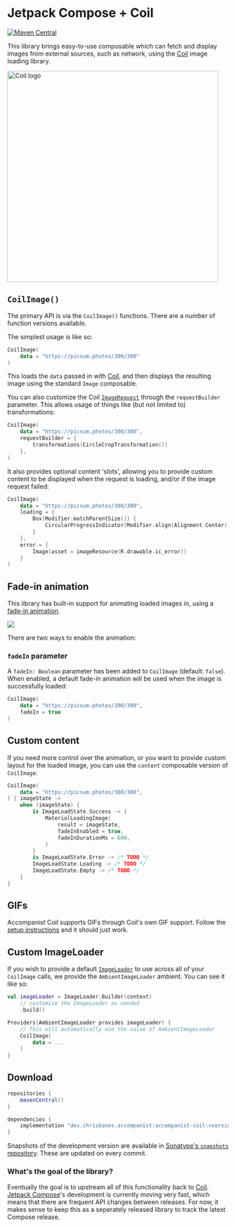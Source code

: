# Jetpack Compose + Coil

[![Maven Central](https://maven-badges.herokuapp.com/maven-central/dev.chrisbanes.accompanist/accompanist-coil/badge.svg)](https://search.maven.org/search?q=g:dev.chrisbanes.accompanist)

This library brings easy-to-use composable which can fetch and display images from external sources, such as network, using the [Coil][coil] image loading library.

<img src="https://coil-kt.github.io/coil/logo.svg" width="480" alt="Coil logo">

## `CoilImage()`

The primary API is via the `CoilImage()` functions. There are a number of function versions available.

The simplest usage is like so:

```kotlin 
CoilImage(
    data = "https://picsum.photos/300/300"
)
```

This loads the `data` passed in with [Coil][coil], and then displays the resulting image using the standard `Image` composable.

You can also customize the Coil [`ImageRequest`](https://coil-kt.github.io/coil/image_requests/) through the `requestBuilder` parameter. This allows usage of things like (but not limited to) transformations:

```kotlin
CoilImage(
    data = "https://picsum.photos/300/300",
    requestBuilder = {
        transformations(CircleCropTransformation())
    },
)
```

It also provides optional content 'slots', allowing you to provide custom content to be displayed when the request is loading, and/or if the image request failed:

``` kotlin
CoilImage(
    data = "https://picsum.photos/300/300",
    loading = {
        Box(Modifier.matchParentSize()) {
            CircularProgressIndicator(Modifier.align(Alignment.Center))
        }
    },
    error = {
        Image(asset = imageResource(R.drawable.ic_error))
    }
)
```

## Fade-in animation

This library has built-in support for animating loaded images in, using a [fade-in animation](https://material.io/archive/guidelines/patterns/loading-images.html).

![](./images/crossfade.gif)

There are two ways to enable the animation:

### `fadeIn` parameter

A `fadeIn: Boolean` parameter has been added to `CoilImage` (default: `false`). When enabled, a default fade-in animation will be used when the image is successfully loaded:

``` kotlin
CoilImage(
    data = "https://picsum.photos/300/300",
    fadeIn = true
)
```

## Custom content

If you need more control over the animation, or you want to provide custom layout for the loaded image, you can use the `content` composable version of `CoilImage`:

``` kotlin
CoilImage(
    data = "https://picsum.photos/300/300",
) { imageState ->
    when (imageState) {
        is ImageLoadState.Success -> {
            MaterialLoadingImage(
                result = imageState,
                fadeInEnabled = true,
                fadeInDurationMs = 600,
            )
        }
        is ImageLoadState.Error -> /* TODO */
        ImageLoadState.Loading -> /* TODO */
        ImageLoadState.Empty -> /* TODO */
    }
}
```

## GIFs

Accompanist Coil supports GIFs through Coil's own GIF support. Follow the [setup instructions](https://coil-kt.github.io/coil/gifs/) and it should just work.

## Custom ImageLoader

If you wish to provide a default [`ImageLoader`](https://coil-kt.github.io/coil/image_loaders/) to use across all of your `CoilImage`
calls, we provide the `AmbientImageLoader` ambient. You can see it like so:

``` kotlin
val imageLoader = ImageLoader.Builder(context)
    // customize the ImageLoader as needed
    .build()

Providers(AmbientImageLoader provides imageLoader) {
    // This will automatically use the value of AmbientImageLoader
    CoilImage(
        data = ...
    )
}
```

## Download

```groovy
repositories {
    mavenCentral()
}

dependencies {
    implementation "dev.chrisbanes.accompanist:accompanist-coil:<version>"
}
```

Snapshots of the development version are available in [Sonatype's `snapshots` repository][snap]. These are updated on every commit.

### What's the goal of the library?

Eventually the goal is to upstream all of this functionality back to [Coil][coil]. [Jetpack Compose][compose]'s development is currently moving very fast, which means that there are frequent API changes between releases. For now, it makes sense to keep this as a seperately released library to track the latest Compose release.

[compose]: https://developer.android.com/jetpack/compose
[snap]: https://oss.sonatype.org/content/repositories/snapshots/dev/chrisbanes/accompanist/accompanist-coil/
[coil]: https://github.com/coil-kt/coil
